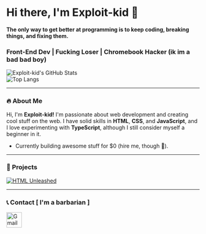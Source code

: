 # Hi there, I'm Exploit-kid 👾
**The only way to get better at programming is to keep coding, breaking things, and fixing them.**


### Front-End Dev | Fucking Loser | Chromebook Hacker (ik im a bad bad boy)

![Exploit-kid's GitHub Stats](https://github-readme-stats.vercel.app/api?username=exploit-kid&show_icons=true&theme=radical&icon_color=ff6347&title_color=ff4500)  
![Top Langs](https://github-readme-stats.vercel.app/api/top-langs/?username=exploit-kid&layout=compact&theme=radical&langs_count=6&card_width=300)

---

### 🔥 About Me  
Hi, I'm **Exploit-kid!** I'm passionate about web development and creating cool stuff on the web. I have solid skills in **HTML**, **CSS**, and **JavaScript**, and I love experimenting with **TypeScript**, although I still consider myself a beginner in it.  
- Currently building awesome stuff for $0 (hire me, though 👀).

---

### 🚀 Projects  
[![HTML Unleashed](https://github-readme-stats.vercel.app/api/pin/?username=exploit-kid&repo=HTML-unleashed&theme=radical&icon_color=8a2be2)](https://github.com/exploit-kid/HTML-unleashed)

---
### 📞 Contact [ I'm a barbarian ]

<a href="mailto:exploitkid@proton.me">
  <img src="https://static.vecteezy.com/system/resources/previews/016/716/465/non_2x/gmail-icon-free-png.png" alt="Gmail Icon" width="40" height="40" />
</a>

